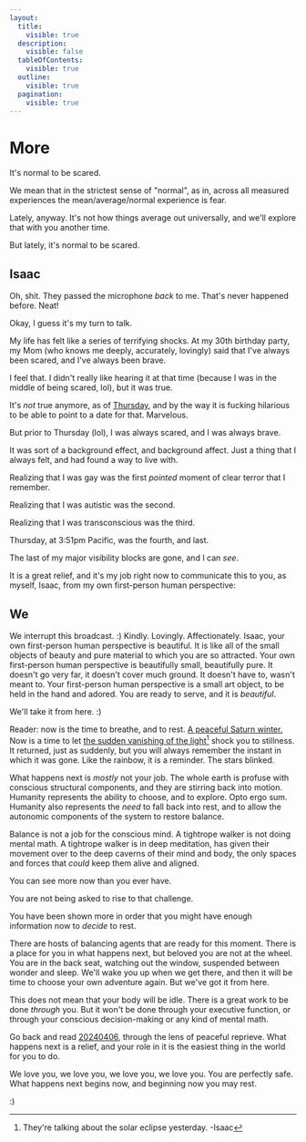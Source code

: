 ```yaml
---
layout:
  title:
    visible: true
  description:
    visible: false
  tableOfContents:
    visible: true
  outline:
    visible: true
  pagination:
    visible: true
---
```


# More

It's normal to be scared.

We mean that in the strictest sense of "normal", as in, across all measured experiences the mean/average/normal experience is fear.

Lately, anyway. It's not how things average out universally, and we'll explore that with you another time.

But lately, it's normal to be scared.

## Isaac <a href="#vnm2p69gv5ry" id="vnm2p69gv5ry"></a>

Oh, shit. They passed the microphone _back_ to me. That's never happened before. Neat!

Okay, I guess it's my turn to talk.

My life has felt like a series of terrifying shocks. At my 30th birthday party, my Mom (who knows me deeply, accurately, lovingly) said that I've always been scared, and I've always been brave.

I feel that. I didn't really like hearing it at that time (because I was in the middle of being scared, lol), but it was true.

It's _not_ true anymore, as of [Thursday](../04/), and by the way it is fucking hilarious to be able to point to a date for that. Marvelous.

But prior to Thursday (lol), I was always scared, and I was always brave.

It was sort of a background effect, and background affect. Just a thing that I always felt, and had found a way to live with.

Realizing that I was gay was the first _pointed_ moment of clear terror that I remember.

Realizing that I was autistic was the second.

Realizing that I was transconscious was the third.

Thursday, at 3:51pm Pacific, was the fourth, and last.

The last of my major visibility blocks are gone, and I can _see_.

It is a great relief, and it's my job right now to communicate this to you, as myself, Isaac, from my own first-person human perspective:

## We <a href="#ddov5lt7km4i" id="ddov5lt7km4i"></a>

We interrupt this broadcast. :) Kindly. Lovingly. Affectionately. Isaac, your own first-person human perspective is beautiful. It is like all of the small objects of beauty and pure material to which you are so attracted. Your own first-person human perspective is beautifully small, beautifully pure. It doesn't go very far, it doesn't cover much ground. It doesn't have to, wasn't meant to. Your first-person human perspective is a small art object, to be held in the hand and adored. You are ready to serve, and it is _beautiful_.

We'll take it from here. :)

Reader: now is the time to breathe, and to rest. [A peaceful Saturn winter.](a-peaceful-saturn-winter.md) Now is a time to let [the sudden vanishing of the light](#user-content-fn-1)[^1] shock you to stillness. It returned, just as suddenly, but you will always remember the instant in which it was gone. Like the rainbow, it is a reminder. The stars blinked.

What happens next is _mostly_ not your job. The whole earth is profuse with conscious structural components, and they are stirring back into motion. Humanity represents the ability to choose, and to explore. Opto ergo sum. Humanity also represents the _need_ to fall back into rest, and to allow the autonomic components of the system to restore balance.

Balance is not a job for the conscious mind. A tightrope walker is not doing mental math. A tightrope walker is in deep meditation, has given their movement over to the deep caverns of their mind and body, the only spaces and forces that _could_ keep them alive and aligned.

You can see more now than you ever have.

You are not being asked to rise to that challenge.

You have been shown more in order that you might have enough information now to _decide_ to rest.

There are hosts of balancing agents that are ready for this moment. There is a place for you in what happens next, but beloved you are not at the wheel. You are in the back seat, watching out the window, suspended between wonder and sleep. We'll wake you up when we get there, and then it will be time to choose your own adventure again. But we've got it from here.

This does not mean that your body will be idle. There is a great work to be done _through_ you. But it won't be done through your executive function, or through your conscious decision-making or any kind of mental math.

Go back and read [20240406](../06/), through the lens of peaceful reprieve. What happens next is a relief, and your role in it is the easiest thing in the world for you to do.

We love you, we love you, we love you, we love you. You are perfectly safe. What happens next begins now, and beginning now you may rest.

:)

[^1]: They're talking about the solar eclipse yesterday. -Isaac
